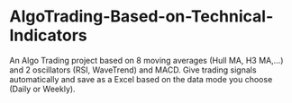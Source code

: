 # AlgoTrading-Based-on-Technical-Indicators
An Algo Trading project based on 8 moving averages (Hull MA, H3 MA,...) and 2 oscillators (RSI, WaveTrend) and MACD. Give trading signals automatically and save as a Excel based on the data mode you choose (Daily or Weekly). 
